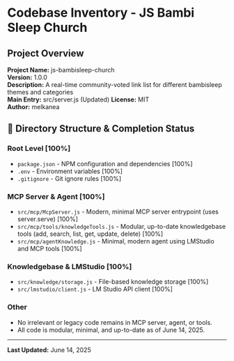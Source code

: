 # Codebase Inventory - JS Bambi Sleep Church

## Project Overview

**Project Name:** js-bambisleep-church  
**Version:** 1.0.0  
**Description:** A real-time community-voted link list for different bambisleep themes and categories  
**Main Entry:** src/server.js (Updated)
**License:** MIT  
**Author:** melkanea  

## 📁 Directory Structure & Completion Status

### Root Level [100%]

- `package.json` - NPM configuration and dependencies [100%]
- `.env` - Environment variables [100%]
- `.gitignore` - Git ignore rules [100%]

### MCP Server & Agent [100%]

- `src/mcp/McpServer.js` - Modern, minimal MCP server entrypoint (uses server.serve) [100%]
- `src/mcp/tools/knowledgeTools.js` - Modular, up-to-date knowledgebase tools (add, search, list, get, update, delete) [100%]
- `src/mcp/agentKnowledge.js` - Minimal, modern agent using LMStudio and MCP tools [100%]

### Knowledgebase & LMStudio [100%]

- `src/knowledge/storage.js` - File-based knowledge storage [100%]
- `src/lmstudio/client.js` - LM Studio API client [100%]

### Other

- No irrelevant or legacy code remains in MCP server, agent, or tools.
- All code is modular, minimal, and up-to-date as of June 14, 2025.

---

**Last Updated:** June 14, 2025
